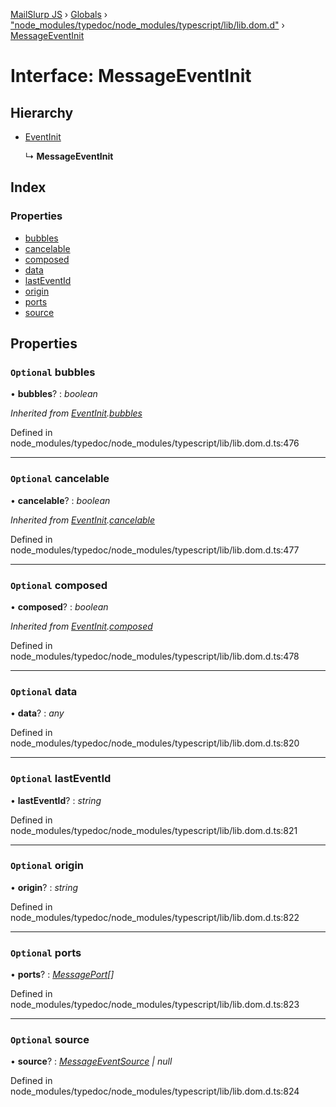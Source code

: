 [MailSlurp JS](../README.md) › [Globals](../globals.md) › ["node_modules/typedoc/node_modules/typescript/lib/lib.dom.d"](../modules/_node_modules_typedoc_node_modules_typescript_lib_lib_dom_d_.md) › [MessageEventInit](_node_modules_typedoc_node_modules_typescript_lib_lib_dom_d_.messageeventinit.md)

# Interface: MessageEventInit

## Hierarchy

* [EventInit](_node_modules_typedoc_node_modules_typescript_lib_lib_dom_d_.eventinit.md)

  ↳ **MessageEventInit**

## Index

### Properties

* [bubbles](_node_modules_typedoc_node_modules_typescript_lib_lib_dom_d_.messageeventinit.md#optional-bubbles)
* [cancelable](_node_modules_typedoc_node_modules_typescript_lib_lib_dom_d_.messageeventinit.md#optional-cancelable)
* [composed](_node_modules_typedoc_node_modules_typescript_lib_lib_dom_d_.messageeventinit.md#optional-composed)
* [data](_node_modules_typedoc_node_modules_typescript_lib_lib_dom_d_.messageeventinit.md#optional-data)
* [lastEventId](_node_modules_typedoc_node_modules_typescript_lib_lib_dom_d_.messageeventinit.md#optional-lasteventid)
* [origin](_node_modules_typedoc_node_modules_typescript_lib_lib_dom_d_.messageeventinit.md#optional-origin)
* [ports](_node_modules_typedoc_node_modules_typescript_lib_lib_dom_d_.messageeventinit.md#optional-ports)
* [source](_node_modules_typedoc_node_modules_typescript_lib_lib_dom_d_.messageeventinit.md#optional-source)

## Properties

### `Optional` bubbles

• **bubbles**? : *boolean*

*Inherited from [EventInit](_node_modules_typedoc_node_modules_typescript_lib_lib_dom_d_.eventinit.md).[bubbles](_node_modules_typedoc_node_modules_typescript_lib_lib_dom_d_.eventinit.md#optional-bubbles)*

Defined in node_modules/typedoc/node_modules/typescript/lib/lib.dom.d.ts:476

___

### `Optional` cancelable

• **cancelable**? : *boolean*

*Inherited from [EventInit](_node_modules_typedoc_node_modules_typescript_lib_lib_dom_d_.eventinit.md).[cancelable](_node_modules_typedoc_node_modules_typescript_lib_lib_dom_d_.eventinit.md#optional-cancelable)*

Defined in node_modules/typedoc/node_modules/typescript/lib/lib.dom.d.ts:477

___

### `Optional` composed

• **composed**? : *boolean*

*Inherited from [EventInit](_node_modules_typedoc_node_modules_typescript_lib_lib_dom_d_.eventinit.md).[composed](_node_modules_typedoc_node_modules_typescript_lib_lib_dom_d_.eventinit.md#optional-composed)*

Defined in node_modules/typedoc/node_modules/typescript/lib/lib.dom.d.ts:478

___

### `Optional` data

• **data**? : *any*

Defined in node_modules/typedoc/node_modules/typescript/lib/lib.dom.d.ts:820

___

### `Optional` lastEventId

• **lastEventId**? : *string*

Defined in node_modules/typedoc/node_modules/typescript/lib/lib.dom.d.ts:821

___

### `Optional` origin

• **origin**? : *string*

Defined in node_modules/typedoc/node_modules/typescript/lib/lib.dom.d.ts:822

___

### `Optional` ports

• **ports**? : *[MessagePort](_node_modules_typedoc_node_modules_typescript_lib_lib_dom_d_.messageport.md)[]*

Defined in node_modules/typedoc/node_modules/typescript/lib/lib.dom.d.ts:823

___

### `Optional` source

• **source**? : *[MessageEventSource](../modules/_node_modules_typedoc_node_modules_typescript_lib_lib_dom_d_.md#messageeventsource) | null*

Defined in node_modules/typedoc/node_modules/typescript/lib/lib.dom.d.ts:824
